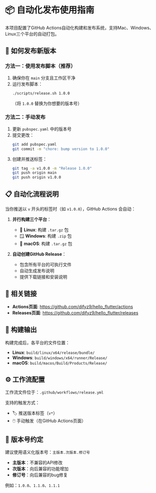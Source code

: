 # 📦 自动化发布使用指南

本项目配置了GitHub Actions自动化构建和发布系统，支持Mac、Windows、Linux三个平台的自动打包。

## 🚀 如何发布新版本

### 方法一：使用发布脚本（推荐）

1. 确保你在 `main` 分支且工作区干净
2. 运行发布脚本：
   ```bash
   ./scripts/release.sh 1.0.0
   ```
   （将 `1.0.0` 替换为你想要的版本号）

### 方法二：手动发布

1. 更新 `pubspec.yaml` 中的版本号
2. 提交更改：
   ```bash
   git add pubspec.yaml
   git commit -m "chore: bump version to 1.0.0"
   ```
3. 创建并推送标签：
   ```bash
   git tag -a v1.0.0 -m "Release 1.0.0"
   git push origin main
   git push origin v1.0.0
   ```

## 📋 自动化流程说明

当你推送以 `v` 开头的标签时（如 `v1.0.0`），GitHub Actions 会自动：

1. **并行构建三个平台**：
   - 🐧 **Linux**: 构建 `.tar.gz` 包
   - 🪟 **Windows**: 构建 `.zip` 包  
   - 🍎 **macOS**: 构建 `.tar.gz` 包

2. **自动创建GitHub Release**：
   - 包含所有平台的可执行文件
   - 自动生成发布说明
   - 提供下载链接和安装说明

## 🔗 相关链接

- **Actions页面**: https://github.com/difyz9/hello_flutter/actions
- **Releases页面**: https://github.com/difyz9/hello_flutter/releases

## 📁 构建输出

构建完成后，各平台的文件位置：

- **Linux**: `build/linux/x64/release/bundle/`
- **Windows**: `build/windows/x64/runner/Release/`
- **macOS**: `build/macos/Build/Products/Release/`

## ⚙️ 工作流配置

工作流文件位于：`.github/workflows/release.yml`

支持的触发方式：
- 🏷️ 推送版本标签（`v*`）
- 🖱️ 手动触发（在GitHub Actions页面）

## 📝 版本号约定

建议使用语义化版本号：`主版本.次版本.修订号`

- **主版本**：不兼容的API修改
- **次版本**：向后兼容的功能增加
- **修订号**：向后兼容的bug修复

例如：`1.0.0`、`1.1.0`、`1.1.1`
